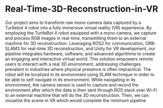 # Real-Time-3D-Reconstruction-in-VR
Our project aims to transform raw mono camera data captured by a Turtlebot 4 robot into a fully immersive virtual reality (VR) experience. By employing the TurtleBot 4 robot equipped with a mono camera, we capture and process RGB images in real-time, transmitting them to an external machine for 3D reconstruction. Leveraging ROS2 for communication, ORB-SLAM3 for real-time 3D reconstruction, and Unity for VR development, our pipeline integrates hardware, software, and advanced algorithms to create an engaging and interactive virtual world. This solution empowers remote users to interact with a real 3D environment, addressing challenges prevalent in industries where physical presence is often impractical. 
The robot will be localized in its environment using SLAM technique in order to be able to self navigate in its environment. While navigating in its environment, the camera sensor is used to capture and record the environment after which the data is then sent through ROS stack over Wi-Fi to an external machine that will do the 3D reconstruction. Then, we can visualize the scene in VR which would complete the minimum pipeline
